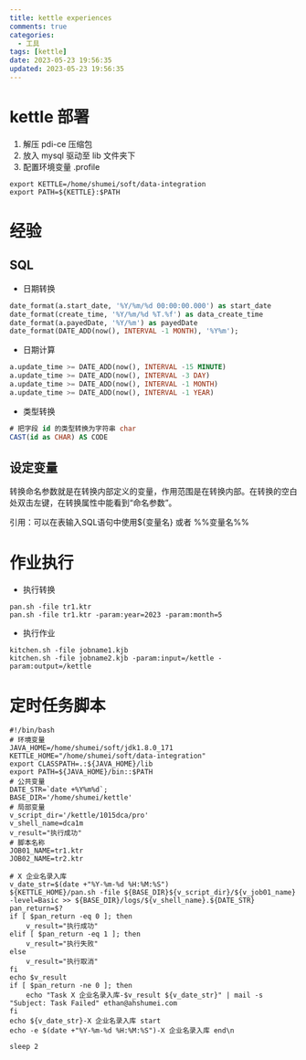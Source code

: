 ```yaml
---
title: kettle experiences
comments: true
categories:
  - 工具
tags: [kettle]
date: 2023-05-23 19:56:35
updated: 2023-05-23 19:56:35
---
```


# kettle 部署

1. 解压 pdi-ce 压缩包
2. 放入 mysql 驱动至 lib 文件夹下
3. 配置环境变量 .profile

  ```shell
export KETTLE=/home/shumei/soft/data-integration
export PATH=${KETTLE}:$PATH
  ```

# 经验

## SQL

- 日期转换

```sql
date_format(a.start_date, '%Y/%m/%d 00:00:00.000') as start_date
date_format(create_time, '%Y/%m/%d %T.%f') as data_create_time
date_format(a.payedDate, '%Y/%m') as payedDate
date_format(DATE_ADD(now(), INTERVAL -1 MONTH), '%Y%m');
```

- 日期计算

```sql
a.update_time >= DATE_ADD(now(), INTERVAL -15 MINUTE)
a.update_time >= DATE_ADD(now(), INTERVAL -3 DAY)
a.update_time >= DATE_ADD(now(), INTERVAL -1 MONTH)
a.update_time >= DATE_ADD(now(), INTERVAL -1 YEAR)
```

- 类型转换

```sql
# 把字段 id 的类型转换为字符串 char
CAST(id as CHAR) AS CODE
```



## 设定变量

转换命名参数就是在转换内部定义的变量，作用范围是在转换内部。在转换的空白处双击左键，在转换属性中能看到“命名参数”。

引用：可以在表输入SQL语句中使用${变量名} 或者 %%变量名%%

# 作业执行

- 执行转换

```shell
pan.sh -file tr1.ktr
pan.sh -file tr1.ktr -param:year=2023 -param:month=5
```

- 执行作业

```shell
kitchen.sh -file jobname1.kjb
kitchen.sh -file jobname2.kjb -param:input=/kettle -param:output=/kettle
```

# 定时任务脚本

```shell
#!/bin/bash
# 环境变量
JAVA_HOME=/home/shumei/soft/jdk1.8.0_171
KETTLE_HOME="/home/shumei/soft/data-integration"
export CLASSPATH=.:${JAVA_HOME}/lib
export PATH=${JAVA_HOME}/bin::$PATH
# 公共变量
DATE_STR=`date +%Y%m%d`;
BASE_DIR='/home/shumei/kettle'
# 局部变量
v_script_dir='/kettle/1015dca/pro'
v_shell_name=dca1m
v_result="执行成功"
# 脚本名称
JOB01_NAME=tr1.ktr
JOB02_NAME=tr2.ktr

# X 企业名录入库
v_date_str=$(date +"%Y-%m-%d %H:%M:%S")
${KETTLE_HOME}/pan.sh -file ${BASE_DIR}${v_script_dir}/${v_job01_name} -level=Basic >> ${BASE_DIR}/logs/${v_shell_name}.${DATE_STR}
pan_return=$?
if [ $pan_return -eq 0 ]; then
    v_result="执行成功"
elif [ $pan_return -eq 1 ]; then
    v_result="执行失败"
else
    v_result="执行取消"
fi
echo $v_result
if [ $pan_return -ne 0 ]; then
    echo "Task X 企业名录入库-$v_result ${v_date_str}" | mail -s "Subject: Task Failed" ethan@ahshumei.com
fi
echo ${v_date_str}-X 企业名录入库 start
echo -e $(date +"%Y-%m-%d %H:%M:%S")-X 企业名录入库 end\n

sleep 2

```

